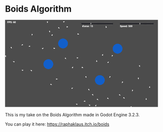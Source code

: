 # Boids Algorithm

![](image.png)

This is my take on the Boids Algorithm made in Godot Engine 3.2.3.

You can play it here: https://raphaklaus.itch.io/boids

